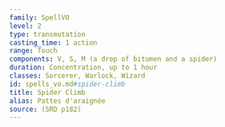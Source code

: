 ```yaml
---
family: SpellVO
level: 2
type: transmutation
casting_time: 1 action
range: Touch
components: V, S, M (a drop of bitumen and a spider)
duration: Concentration, up to 1 hour
classes: Sorcerer, Warlock, Wizard
id: spells_vo.md#spider-climb
title: Spider Climb
alias: Pattes d'araignée
source: (SRD p182)
---
```


